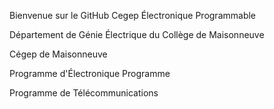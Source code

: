 Bienvenue sur le GitHub Cegep Électronique Programmable

Département de Génie Électrique du Collège de Maisonneuve

Cégep de Maisonneuve

Programme d'Électronique Programme

Programme de Télécommunications
